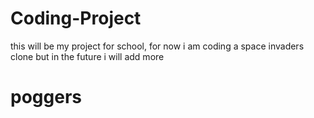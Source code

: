 # Coding-Project
this will be my project for school, for now i am coding a space invaders clone but in the future i will add more

# poggers
